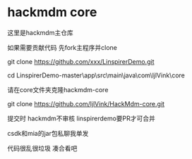 # hackmdm core


这里是hackmdm主仓库

如果需要贡献代码 先fork主程序并clone

git clone https://github.com/xxx/LinspirerDemo.git

cd LinspirerDemo-master\app\src\main\java\com\ljlVink\core

请在core文件夹克隆hackmdm-core 

git clone https://github.com/ljlVink/HackMdm-core.git

提交时 hackmdm不审核 linspirerdemo要PR才可合并

csdk和mia的jar包私聊我单发

代码很乱很垃圾 凑合看吧
